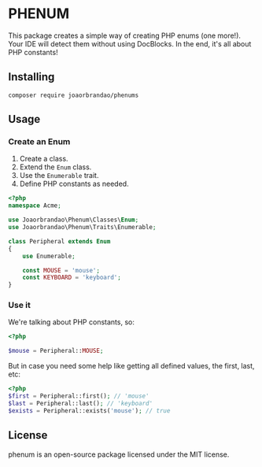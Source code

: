 # PHENUM
This package creates a simple way of creating PHP enums (one more!).
Your IDE will detect them without using DocBlocks. In the end, it's all about PHP constants!

## Installing 
```shell
composer require joaorbrandao/phenums
```

## Usage
### Create an Enum
1. Create a class.
2. Extend the `Enum` class.
3. Use the `Enumerable` trait.
4. Define PHP constants as needed.
```php
<?php
namespace Acme;

use Joaorbrandao\Phenum\Classes\Enum;
use Joaorbrandao\Phenum\Traits\Enumerable;

class Peripheral extends Enum
{
    use Enumerable;

    const MOUSE = 'mouse';
    const KEYBOARD = 'keyboard';
}
```

### Use it
We're talking about PHP constants, so:
```php
<?php

$mouse = Peripheral::MOUSE;
```
But in case you need some help like getting all defined values, the first, last, etc:
```php
<?php
$first = Peripheral::first(); // 'mouse'
$last = Peripheral::last(); // 'keyboard'
$exists = Peripheral::exists('mouse'); // true
```

## License
phenum is an open-source package licensed under the MIT license.